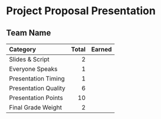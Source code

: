 # Project Proposal Presentation

## Team Name

| Category | Total | Earned |
|:-|-:|-:|
| Slides & Script      |  2 |  |
| Everyone Speaks      |  1 |  |
| Presentation Timing  |  1 |  |
| Presentation Quality |  6 |  |
| Presentation Points  | 10 |  |
| Final Grade Weight   |  2 |  |

